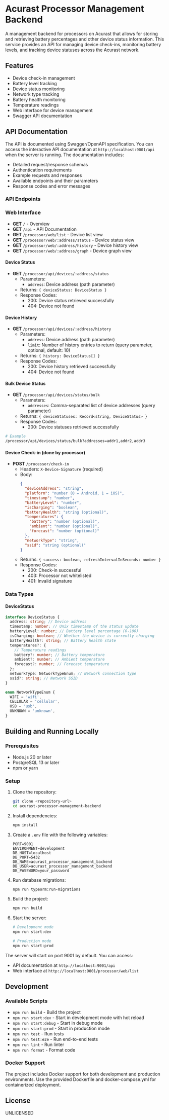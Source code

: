 # Acurast Processor Management Backend

A management backend for processors on Acurast that allows for storing and retrieving battery percentages and other device status information. This service provides an API for managing device check-ins, monitoring battery levels, and tracking device statuses across the Acurast network.

## Features

- Device check-in management
- Battery level tracking
- Device status monitoring
- Network type tracking
- Battery health monitoring
- Temperature readings
- Web interface for device management
- Swagger API documentation

## API Documentation

The API is documented using Swagger/OpenAPI specification. You can access the interactive API documentation at `http://localhost:9001/api` when the server is running. The documentation includes:

- Detailed request/response schemas
- Authentication requirements
- Example requests and responses
- Available endpoints and their parameters
- Response codes and error messages

### API Endpoints

### Web Interface

- **GET** `/` - Overview
- **GET** `/api` - API Documentation
- **GET** `/processor/web/list` - Device list view
- **GET** `/processor/web/:address/status` - Device status view
- **GET** `/processor/web/:address/history` - Device history view
- **GET** `/processor/web/:address/graph` - Device graph view

#### Device Status

- **GET** `/processor/api/devices/:address/status`
  - Parameters:
    - `address`: Device address (path parameter)
  - Returns: `{ deviceStatus: DeviceStatus }`
  - Response Codes:
    - 200: Device status retrieved successfully
    - 404: Device not found

#### Device History

- **GET** `/processor/api/devices/:address/history`
  - Parameters:
    - `address`: Device address (path parameter)
    - `limit`: Number of history entries to return (query parameter, optional, default: 10)
  - Returns: `{ history: DeviceStatus[] }`
  - Response Codes:
    - 200: Device history retrieved successfully
    - 404: Device not found

#### Bulk Device Status

- **GET** `/processor/api/devices/status/bulk`
  - Parameters:
    - `addresses`: Comma-separated list of device addresses (query parameter)
  - Returns: `{ deviceStatuses: Record<string, DeviceStatus> }`
  - Response Codes:
    - 200: Device statuses retrieved successfully

```bash
# Example
/processor/api/devices/status/bulk?addresses=addr1,addr2,addr3
```

#### Device Check-in (done by processor)

- **POST** `/processor/check-in`
  - Headers: `X-Device-Signature` (required)
  - Body:
    ```json
    {
      "deviceAddress": "string",
      "platform": "number (0 = Android, 1 = iOS)",
      "timestamp": "number",
      "batteryLevel": "number",
      "isCharging": "boolean",
      "batteryHealth": "string (optional)",
      "temperatures": {
        "battery": "number (optional)",
        "ambient": "number (optional)",
        "forecast": "number (optional)"
      },
      "networkType": "string",
      "ssid": "string (optional)"
    }
    ```
  - Returns: `{ success: boolean, refreshIntervalInSeconds: number }`
  - Response Codes:
    - 200: Check-in successful
    - 403: Processor not whitelisted
    - 401: Invalid signature

### Data Types

#### DeviceStatus

```typescript
interface DeviceStatus {
  address: string; // Device address
  timestamp: number; // Unix timestamp of the status update
  batteryLevel: number; // Battery level percentage (0-100)
  isCharging: boolean; // Whether the device is currently charging
  batteryHealth?: string; // Battery health state
  temperatures?: {
    // Temperature readings
    battery?: number; // Battery temperature
    ambient?: number; // Ambient temperature
    forecast?: number; // Forecast temperature
  };
  networkType: NetworkTypeEnum; // Network connection type
  ssid?: string; // Network SSID
}

enum NetworkTypeEnum {
  WIFI = 'wifi',
  CELLULAR = 'cellular',
  USB = 'usb',
  UNKNOWN = 'unknown',
}
```

## Building and Running Locally

### Prerequisites

- Node.js 20 or later
- PostgreSQL 13 or later
- npm or yarn

### Setup

1. Clone the repository:

   ```bash
   git clone <repository-url>
   cd acurast-processor-management-backend
   ```

2. Install dependencies:

   ```bash
   npm install
   ```

3. Create a `.env` file with the following variables:

   ```
   PORT=9001
   ENVIRONMENT=development
   DB_HOST=localhost
   DB_PORT=5432
   DB_NAME=acurast_processor_management_backend
   DB_USER=acurast_processor_management_backend
   DB_PASSWORD=your_password
   ```

4. Run database migrations:

   ```bash
   npm run typeorm:run-migrations
   ```

5. Build the project:

   ```bash
   npm run build
   ```

6. Start the server:

   ```bash
   # Development mode
   npm run start:dev

   # Production mode
   npm run start:prod
   ```

The server will start on port 9001 by default. You can access:

- API documentation at `http://localhost:9001/api`
- Web interface at `http://localhost:9001/processor/web/list`

## Development

### Available Scripts

- `npm run build` - Build the project
- `npm run start:dev` - Start in development mode with hot reload
- `npm run start:debug` - Start in debug mode
- `npm run start:prod` - Start in production mode
- `npm run test` - Run tests
- `npm run test:e2e` - Run end-to-end tests
- `npm run lint` - Run linter
- `npm run format` - Format code

### Docker Support

The project includes Docker support for both development and production environments. Use the provided Dockerfile and docker-compose.yml for containerized deployment.

## License

UNLICENSED
